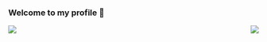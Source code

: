 ### Welcome to my profile 👋 

<img src="https://github-readme-stats.vercel.app/api?username=liberatos278&theme=react&show_icons=true" align="right"/>
<a href="https://discord.com/users/471020198040829953">
  <img src="https://lanyard-profile-readme.vercel.app/api/471020198040829953" align="left" />
</a>


